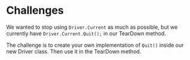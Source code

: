 # Challenges

We wanted to stop using `Driver.Current` as much as possible, but we currently have `Driver.Current.Quit();` in our TearDown method.

The challenge is to create your own implementation of `Quit()` inside our new Driver class. Then use it in the TearDown method.
